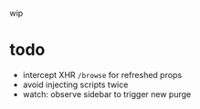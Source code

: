 wip

# todo

- intercept XHR `/browse` for refreshed props
- avoid injecting scripts twice
- watch: observe sidebar to trigger new purge